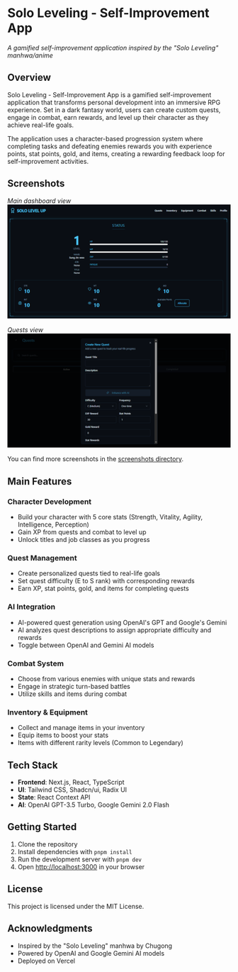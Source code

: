 # Solo Leveling - Self-Improvement App

_A gamified self-improvement application inspired by the "Solo Leveling" manhwa/anime_

## Overview

Solo Leveling - Self-Improvement App is a gamified self-improvement application that transforms personal development into an immersive RPG experience. Set in a dark fantasy world, users can create custom quests, engage in combat, earn rewards, and level up their character as they achieve real-life goals.

The application uses a character-based progression system where completing tasks and defeating enemies rewards you with experience points, stat points, gold, and items, creating a rewarding feedback loop for self-improvement activities.

## Screenshots

_Main dashboard view_
![Dashboard Screenshot](/public/screenshots/dashboard-screenshot.png)

_Quests view_
![Quests Screenshot](/public/screenshots/quests-screenshot.png)

You can find more screenshots in the [screenshots directory](/public/screenshots/).

## Main Features

### Character Development

- Build your character with 5 core stats (Strength, Vitality, Agility, Intelligence, Perception)
- Gain XP from quests and combat to level up
- Unlock titles and job classes as you progress

### Quest Management

- Create personalized quests tied to real-life goals
- Set quest difficulty (E to S rank) with corresponding rewards
- Earn XP, stat points, gold, and items for completing quests

### AI Integration

- AI-powered quest generation using OpenAI's GPT and Google's Gemini
- AI analyzes quest descriptions to assign appropriate difficulty and rewards
- Toggle between OpenAI and Gemini AI models

### Combat System

- Choose from various enemies with unique stats and rewards
- Engage in strategic turn-based battles
- Utilize skills and items during combat

### Inventory & Equipment

- Collect and manage items in your inventory
- Equip items to boost your stats
- Items with different rarity levels (Common to Legendary)

## Tech Stack

- **Frontend**: Next.js, React, TypeScript
- **UI**: Tailwind CSS, Shadcn/ui, Radix UI
- **State**: React Context API
- **AI**: OpenAI GPT-3.5 Turbo, Google Gemini 2.0 Flash

## Getting Started

1. Clone the repository
2. Install dependencies with `pnpm install`
3. Run the development server with `pnpm dev`
4. Open [http://localhost:3000](http://localhost:3000) in your browser

## License

This project is licensed under the MIT License.

## Acknowledgments

- Inspired by the "Solo Leveling" manhwa by Chugong
- Powered by OpenAI and Google Gemini AI models
- Deployed on Vercel
